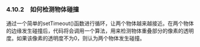 ### 4.10.2　如何检测物体碰撞

通过一个简单的setTimeout()函数进行循环，让两个物体越来越接近。在两个物体的边缘发生碰撞后，代码将会调用一个算法，用来检测物体重叠部分的像素的透明度。如果该像素的透明度不为0，则认为两个物体发生碰撞。

